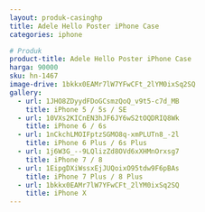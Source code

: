 ```yaml
---
layout: produk-casinghp
title: Adele Hello Poster iPhone Case
categories: iphone

# Produk
product-title: Adele Hello Poster iPhone Case
harga: 90000
sku: hn-1467
image-drive: 1bkkx0EAMr7lW7YFwCFt_2lYM0ixSq2SQ
gallery:
  - url: 1JHO8ZDyydFDoGCsmzQoQ_v9t5-c7d_MB
    title: iPhone 5 / 5s / SE
  - url: 10VXs2KICnEN3hJF6JY6wS2tOQDRIQ8Wk
    title: iPhone 6 / 6s
  - url: 1nCkchLMOIFptzSGMO8q-xmPLUTn8_-2l
    title: iPhone 6 Plus / 6s Plus
  - url: 1j6W3G_--9LQlizZd8OVd6xXHMnOrxsg7
    title: iPhone 7 / 8
  - url: 1EipgDXiWssxEjJUQoixO95tdw9F6pBAs
    title: iPhone 7 Plus / 8 Plus
  - url: 1bkkx0EAMr7lW7YFwCFt_2lYM0ixSq2SQ
    title: iPhone X
---
```

